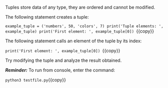 Tuples store data of any type, they are ordered and cannot be modified.

The following statement creates a tuple:

`example_tuple = ('numbers', 50, 'colors', 7)
print('Tuple elements: ', example_tuple)
print('First element: ', example_tuple[0])
`{{copy}}

The following statement calls an element of the tuple by its index:

`print('First element: ', example_tuple[0])
`{{copy}}

Try modifying the tuple and analyze the result obtained. 

***Reminder:*** To run from console, enter the command:

`python3 testfile.py`{{copy}}
